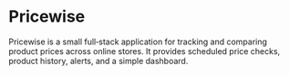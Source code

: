 # Pricewise

Pricewise is a small full‑stack application for tracking and comparing product prices across online stores. It provides scheduled price checks, product history, alerts, and a simple dashboard.

